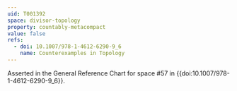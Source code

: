 ```yaml
---
uid: T001392
space: divisor-topology
property: countably-metacompact
value: false
refs:
  - doi: 10.1007/978-1-4612-6290-9_6
    name: Counterexamples in Topology
---
```

Asserted in the General Reference Chart for space #57 in
{{doi:10.1007/978-1-4612-6290-9_6}}.

